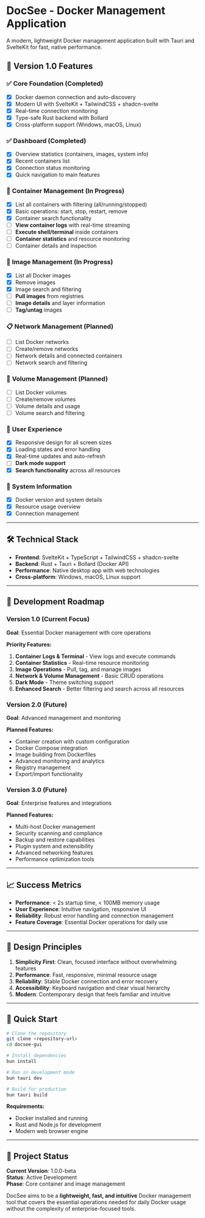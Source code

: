 # DocSee - Docker Management Application

A modern, lightweight Docker management application built with Tauri and SvelteKit for fast, native performance.

## 🚀 Version 1.0 Features

### ✅ **Core Foundation** (Completed)
- [x] Docker daemon connection and auto-discovery
- [x] Modern UI with SvelteKit + TailwindCSS + shadcn-svelte
- [x] Real-time connection monitoring
- [x] Type-safe Rust backend with Bollard
- [x] Cross-platform support (Windows, macOS, Linux)

### ✅ **Dashboard** (Completed)
- [x] Overview statistics (containers, images, system info)
- [x] Recent containers list
- [x] Connection status monitoring
- [x] Quick navigation to main features

### 🔄 **Container Management** (In Progress)
- [x] List all containers with filtering (all/running/stopped)
- [x] Basic operations: start, stop, restart, remove
- [x] Container search functionality
- [ ] **View container logs** with real-time streaming
- [ ] **Execute shell/terminal** inside containers
- [ ] **Container statistics** and resource monitoring
- [ ] Container details and inspection

### 🔄 **Image Management** (In Progress)
- [x] List all Docker images
- [x] Remove images
- [x] Image search and filtering
- [ ] **Pull images** from registries
- [ ] **Image details** and layer information
- [ ] **Tag/untag** images

### 📋 **Network Management** (Planned)
- [ ] List Docker networks
- [ ] Create/remove networks
- [ ] Network details and connected containers
- [ ] Network search and filtering

### 💾 **Volume Management** (Planned)
- [ ] List Docker volumes
- [ ] Create/remove volumes
- [ ] Volume details and usage
- [ ] Volume search and filtering

### 🎨 **User Experience**
- [x] Responsive design for all screen sizes
- [x] Loading states and error handling
- [x] Real-time updates and auto-refresh
- [ ] **Dark mode support**
- [x] **Search functionality** across all resources

### 🔧 **System Information**
- [x] Docker version and system details
- [x] Resource usage overview
- [x] Connection management

---

## 🛠️ Technical Stack

- **Frontend**: SvelteKit + TypeScript + TailwindCSS + shadcn-svelte
- **Backend**: Rust + Tauri + Bollard (Docker API)
- **Performance**: Native desktop app with web technologies
- **Cross-platform**: Windows, macOS, Linux support

---

## 🎯 Development Roadmap

### **Version 1.0** (Current Focus)
**Goal**: Essential Docker management with core operations

**Priority Features:**
1. **Container Logs & Terminal** - View logs and execute commands
2. **Container Statistics** - Real-time resource monitoring  
3. **Image Operations** - Pull, tag, and manage images
4. **Network & Volume Management** - Basic CRUD operations
5. **Dark Mode** - Theme switching support
6. **Enhanced Search** - Better filtering and search across all resources

### **Version 2.0** (Future)
**Goal**: Advanced management and monitoring

**Planned Features:**
- Container creation with custom configuration
- Docker Compose integration
- Image building from Dockerfiles
- Advanced monitoring and analytics
- Registry management
- Export/import functionality

### **Version 3.0** (Future)
**Goal**: Enterprise features and integrations

**Planned Features:**
- Multi-host Docker management
- Security scanning and compliance
- Backup and restore capabilities
- Plugin system and extensibility
- Advanced networking features
- Performance optimization tools

---

## 📈 Success Metrics

- **Performance**: < 2s startup time, < 100MB memory usage
- **User Experience**: Intuitive navigation, responsive UI
- **Reliability**: Robust error handling and connection management
- **Feature Coverage**: Essential Docker operations for daily use

---

## 🎨 Design Principles

1. **Simplicity First**: Clean, focused interface without overwhelming features
2. **Performance**: Fast, responsive, minimal resource usage
3. **Reliability**: Stable Docker connection and error recovery
4. **Accessibility**: Keyboard navigation and clear visual hierarchy
5. **Modern**: Contemporary design that feels familiar and intuitive

---

## 🚀 Quick Start

```bash
# Clone the repository
git clone <repository-url>
cd docsee-gui

# Install dependencies
bun install

# Run in development mode
bun tauri dev

# Build for production
bun tauri build
```

**Requirements:**
- Docker installed and running
- Rust and Node.js for development
- Modern web browser engine

---

## 📝 Project Status

**Current Version**: 1.0.0-beta  
**Status**: Active Development  
**Phase**: Core container and image management  

DocSee aims to be a **lightweight, fast, and intuitive** Docker management tool that covers the essential operations needed for daily Docker usage without the complexity of enterprise-focused tools.
